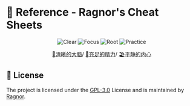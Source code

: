 # 📖 Reference - Ragnor's Cheat Sheets

<p align="center">

  <a >
       <img alt="Clear" src="https://img.shields.io/badge/Clear-Clear_Your_Mind?label=Clear%20Your%20Mind&color=green" />
  	</a>
  <a >
       <img alt="Focus" src="https://img.shields.io/badge/Focus-Focus_On_Your_Target_Problem%20?label=Focus%20On%20Your%20Target%20Problem&color=skyblue" />
  	</a>
  	<a >
       <img alt="Root" src="https://img.shields.io/badge/Root-Find_Out_The_Root?label=Find%20Out%20The%20Root&color=black" />
  	</a>
  	<a >
       <img alt="Practice" src="https://img.shields.io/badge/Practice-Just_Practice_By_Your_Self_Again_and_Again?label=Just%20Practice%20Again%20and%20Again&color=darkblue" />
  	</a>
    <br />
</p>

<div align="center">
<p align="center">
  <a href="a">🧠清晰的大脑</a>/
  <a href="a"> 🏃充足的精力</a>/
  <a href="a">🏖平静的内心</a>
</p>
</div>

## 📃 License

The project is licensed under the [GPL-3.0](https://github.com/Fechin/reference/blob/main/LICENSE) License and is maintained
by [Ragnor](https://github.com/Ragnor).
